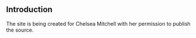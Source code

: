 ## Introduction

The site is being created for Chelsea Mitchell with her permission to publish the source.